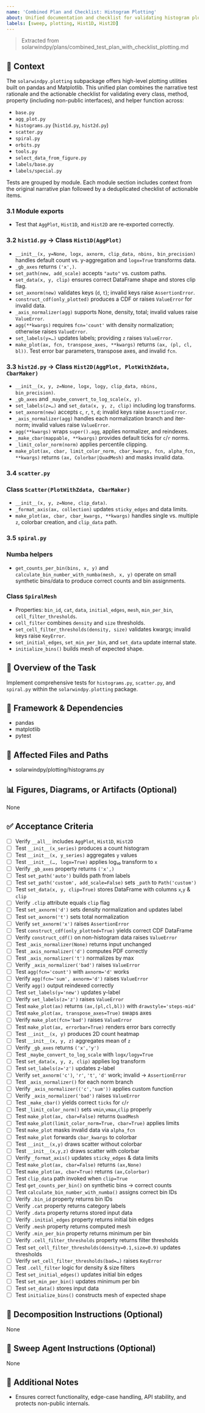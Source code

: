 ```yaml
---
name: 'Combined Plan and Checklist: Histogram Plotting'
about: Unified documentation and checklist for validating histogram plotting modules.
labels: [sweep, plotting, Hist1D, Hist2D]
---
```


> Extracted from solarwindpy/plans/combined_test_plan_with_checklist_plotting.md

## 🧠 Context

The `solarwindpy.plotting` subpackage offers high-level plotting utilities built on pandas
and Matplotlib. This unified plan combines the narrative test rationale and the
actionable checklist for validating every class, method, property (including non-public
interfaces), and helper function across:

- `base.py`
- `agg_plot.py`
- `histograms.py` (`hist1d.py`, `hist2d.py`)
- `scatter.py`
- `spiral.py`
- `orbits.py`
- `tools.py`
- `select_data_from_figure.py`
- `labels/base.py`
- `labels/special.py`

Tests are grouped by module. Each module section includes context from the original
narrative plan followed by a deduplicated checklist of actionable items.

### 3.1 Module exports

- Test that `AggPlot`, `Hist1D`, and `Hist2D` are re-exported correctly.

### 3.2 `hist1d.py` → Class `Hist1D(AggPlot)`

- `__init__(x, y=None, logx, axnorm, clip_data, nbins, bin_precision)`
  handles default count vs. y-aggregation and `logx=True` transforms data.
- `_gb_axes` returns `('x',)`.
- `set_path(new, add_scale)` accepts `"auto"` vs. custom paths.
- `set_data(x, y, clip)` ensures correct DataFrame shape and stores clip flag.
- `set_axnorm(new)` validates keys (`d`, `t`); invalid keys raise
  `AssertionError`.
- `construct_cdf(only_plotted)` produces a CDF or raises `ValueError` for
  invalid data.
- `_axis_normalizer(agg)` supports None, density, total; invalid values raise
  `ValueError`.
- `agg(**kwargs)` requires `fcn='count'` with density normalization; otherwise
  raises `ValueError`.
- `set_labels(y=…)` updates labels; providing `z` raises `ValueError`.
- `make_plot(ax, fcn, transpose_axes, **kwargs)` returns `(ax, (pl, cl, bl))`.
  Test error bar parameters, transpose axes, and invalid `fcn`.

### 3.3 `hist2d.py` → Class `Hist2D(AggPlot, PlotWithZdata, CbarMaker)`

- `__init__(x, y, z=None, logx, logy, clip_data, nbins, bin_precision)`.
- `_gb_axes` and `_maybe_convert_to_log_scale(x, y)`.
- `set_labels(z=…)` and `set_data(x, y, z, clip)` including log transforms.
- `set_axnorm(new)` accepts `c`, `r`, `t`, `d`; invalid keys raise
  `AssertionError`.
- `_axis_normalizer(agg)` handles each normalization branch and iter-norm;
  invalid values raise `ValueError`.
- `agg(**kwargs)` wraps `super().agg`, applies normalizer, and reindexes.
- `_make_cbar(mappable, **kwargs)` provides default ticks for `c`/`r` norms.
- `_limit_color_norm(norm)` applies percentile clipping.
- `make_plot(ax, cbar, limit_color_norm, cbar_kwargs, fcn, alpha_fcn, **kwargs)`
  returns `(ax, Colorbar|QuadMesh)` and masks invalid data.

### 3.4 `scatter.py`

### Class `Scatter(PlotWithZdata, CbarMaker)`

- `__init__(x, y, z=None, clip_data)`.
- `_format_axis(ax, collection)` updates `sticky_edges` and data limits.
- `make_plot(ax, cbar, cbar_kwargs, **kwargs)` handles single vs. multiple
  `z`, colorbar creation, and `clip_data` path.

### 3.5 `spiral.py`

### Numba helpers

- `get_counts_per_bin(bins, x, y)` and `calculate_bin_number_with_numba(mesh, x, y)`
  operate on small synthetic bins/data to produce correct counts and bin
  assignments.

### Class `SpiralMesh`

- Properties: `bin_id`, `cat`, `data`, `initial_edges`, `mesh`, `min_per_bin`,
  `cell_filter_thresholds`.
- `cell_filter` combines `density` and `size` thresholds.
- `set_cell_filter_thresholds(density, size)` validates kwargs; invalid keys
  raise `KeyError`.
- `set_initial_edges`, `set_min_per_bin`, and `set_data` update internal state.
- `initialize_bins()` builds mesh of expected shape.

## 🎯 Overview of the Task

Implement comprehensive tests for `histograms.py`, `scatter.py`, and `spiral.py` within the `solarwindpy.plotting` package.

## 🔧 Framework & Dependencies

- pandas
- matplotlib
- pytest

## 📂 Affected Files and Paths

- solarwindpy/plotting/histograms.py

## 📊 Figures, Diagrams, or Artifacts (Optional)

None

## ✅ Acceptance Criteria

- [ ] Verify `__all__` includes `AggPlot`, `Hist1D`, `Hist2D`
- [ ] Test `__init__(x_series)` produces a count histogram
- [ ] Test `__init__(x, y_series)` aggregates `y` values
- [ ] Test `__init__(…, logx=True)` applies log₁₀ transform to `x`
- [ ] Verify `_gb_axes` property returns `('x',)`
- [ ] Test `set_path('auto')` builds path from labels
- [ ] Test `set_path('custom', add_scale=False)` sets `_path` to `Path('custom')`
- [ ] Test `set_data(x, y, clip=True)` stores DataFrame with columns `x`,`y`
  & `clip`
- [ ] Verify `.clip` attribute equals `clip` flag
- [ ] Test `set_axnorm('d')` sets density normalization and updates label
- [ ] Test `set_axnorm('t')` sets total normalization
- [ ] Verify `set_axnorm('x')` raises `AssertionError`
- [ ] Test `construct_cdf(only_plotted=True)` yields correct CDF DataFrame
- [ ] Verify `construct_cdf()` on non-histogram data raises `ValueError`
- [ ] Test `_axis_normalizer(None)` returns input unchanged
- [ ] Test `_axis_normalizer('d')` computes PDF correctly
- [ ] Test `_axis_normalizer('t')` normalizes by max
- [ ] Verify `_axis_normalizer('bad')` raises `ValueError`
- [ ] Test `agg(fcn='count')` with `axnorm='d'` works
- [ ] Verify `agg(fcn='sum', axnorm='d')` raises `ValueError`
- [ ] Verify `agg()` output reindexed correctly
- [ ] Test `set_labels(y='new')` updates y-label
- [ ] Verify `set_labels(z='z')` raises `ValueError`
- [ ] Test `make_plot(ax)` returns `(ax,(pl,cl,bl))` with
  `drawstyle='steps-mid'`
- [ ] Test `make_plot(ax, transpose_axes=True)` swaps axes
- [ ] Verify `make_plot(fcn='bad')` raises `ValueError`
- [ ] Test `make_plot(ax, errorbar=True)` renders error bars correctly
- [ ] Test `__init__(x, y)` produces 2D count heatmap
- [ ] Test `__init__(x, y, z)` aggregates mean of `z`
- [ ] Verify `_gb_axes` returns `('x','y')`
- [ ] Test `_maybe_convert_to_log_scale` with `logx/logy=True`
- [ ] Test `set_data(x, y, z, clip)` applies log transform
- [ ] Test `set_labels(z='z')` updates z-label
- [ ] Verify `set_axnorm('c')`, `'r'`, `'t'`, `'d'` work; invalid →
  `AssertionError`
- [ ] Test `_axis_normalizer()` for each norm branch
- [ ] Verify `_axis_normalizer(('c','sum'))` applies custom function
- [ ] Verify `_axis_normalizer('bad')` raises `ValueError`
- [ ] Test `_make_cbar()` yields correct `ticks` for `c`/`r`
- [ ] Test `_limit_color_norm()` sets `vmin`,`vmax`,`clip` properly
- [ ] Test `make_plot(ax, cbar=False)` returns `QuadMesh`
- [ ] Test `make_plot(limit_color_norm=True, cbar=True)` applies limits
- [ ] Test `make_plot` masks invalid data via `alpha_fcn`
- [ ] Test `make_plot` forwards `cbar_kwargs` to colorbar
- [ ] Test `__init__(x,y)` draws scatter without colorbar
- [ ] Test `__init__(x,y,z)` draws scatter with colorbar
- [ ] Verify `_format_axis()` updates `sticky_edges` & data limits
- [ ] Test `make_plot(ax, cbar=False)` returns `(ax,None)`
- [ ] Test `make_plot(ax, cbar=True)` returns `(ax,Colorbar)`
- [ ] Test `clip_data` path invoked when `clip=True`
- [ ] Test `get_counts_per_bin()` on synthetic bins → correct counts
- [ ] Test `calculate_bin_number_with_numba()` assigns correct bin IDs
- [ ] Verify `.bin_id` property returns bin IDs
- [ ] Verify `.cat` property returns category labels
- [ ] Verify `.data` property returns stored input data
- [ ] Verify `.initial_edges` property returns initial bin edges
- [ ] Verify `.mesh` property returns computed mesh
- [ ] Verify `.min_per_bin` property returns minimum per bin
- [ ] Verify `.cell_filter_thresholds` property returns filter thresholds
- [ ] Test `set_cell_filter_thresholds(density=0.1,size=0.9)` updates thresholds
- [ ] Verify `set_cell_filter_thresholds(bad=…)` raises `KeyError`
- [ ] Test `.cell_filter` logic for density & size filters
- [ ] Test `set_initial_edges()` updates initial bin edges
- [ ] Test `set_min_per_bin()` updates minimum per bin
- [ ] Test `set_data()` stores input data
- [ ] Test `initialize_bins()` constructs mesh of expected shape

## 🧩 Decomposition Instructions (Optional)

None

## 🤖 Sweep Agent Instructions (Optional)

None

## 💬 Additional Notes

- Ensures correct functionality, edge-case handling, API stability, and protects
  non-public internals.
